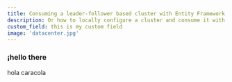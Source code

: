 ```yaml
---
title: Consuming a leader-follower based cluster with Entity Framework
description: Or how to locally configure a cluster and consume it with Entity Framework Core.
custom_field: this is my custom field
image: 'datacenter.jpg'
---
```


### ¡hello there
hola caracola